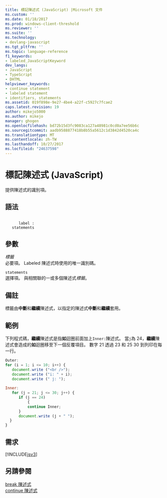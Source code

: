 ```yaml
---
title: 標記陳述式 (JavaScript) |Microsoft 文件
ms.custom: ''
ms.date: 01/18/2017
ms.prod: windows-client-threshold
ms.reviewer: ''
ms.suite: ''
ms.technology:
- devlang-javascript
ms.tgt_pltfrm: ''
ms.topic: language-reference
f1_keywords:
- labeled_JavaScriptKeyword
dev_langs:
- JavaScript
- TypeScript
- DHTML
helpviewer_keywords:
- continue statement
- labeled statement
- identifiers, statements
ms.assetid: 019f898e-9e27-4be4-a22f-c5927c7fcae2
caps.latest.revision: 19
author: mikejo5000
ms.author: mikejo
manager: ghogen
ms.openlocfilehash: bd72b15d3fc9083ca127a48981c0cd0a7ee56b6c
ms.sourcegitcommit: aadb9588877418b8b55a5612c1d3842d4520ca4c
ms.translationtype: MT
ms.contentlocale: zh-TW
ms.lasthandoff: 10/27/2017
ms.locfileid: "24637598"
---
```

# <a name="labeled-statement-javascript"></a>標記陳述式 (JavaScript)
提供陳述式的識別項。  
  
## <a name="syntax"></a>語法  
  
```  
  
      label :  
   statements   
```  
  
## <a name="parameters"></a>參數  
 *標籤*  
 必要項。 Labeled 陳述式時使用的唯一識別碼。  
  
 `statements`  
 選擇項。 與相關聯的一或多個陳述式*標籤*。  
  
## <a name="remarks"></a>備註  
 標籤由**中斷**和**繼續**陳述式，以指定的陳述式**中斷**和**繼續**套用。  
  
## <a name="example"></a>範例  
 下列程式碼，**繼續**陳述式是指**如**迴圈前面加上`Inner:`陳述式。 當`j`為 24，**繼續**陳述式會造成的**如**迴圈移至下一個反覆項目。 數字 21 透過 23 和 25 30 到列印在每一行。  
  
```JavaScript  
Outer:  
for (i = 1; i <= 10; i++) {  
   document.write ("<br />");  
   document.write ("i: " + i);  
   document.write (" j: ");  
  
Inner:  
   for (j = 21; j <= 30; j++) {  
      if (j == 24)  
          {  
          continue Inner;  
      }  
      document.write (j + " ");  
  }  
}  
```  
  
## <a name="requirements"></a>需求  
 [!INCLUDE[jsv3](../../javascript/reference/includes/jsv3-md.md)]  
  
## <a name="see-also"></a>另請參閱  
 [break 陳述式](../../javascript/reference/break-statement-javascript.md)   
 [continue 陳述式](../../javascript/reference/continue-statement-javascript.md)